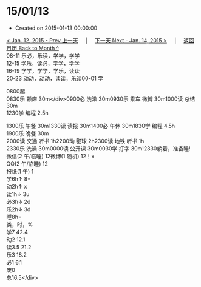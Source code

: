 # 15/01/13

* Created on 2015-01-13 00:00:00

[&lt; Jan. 12, 2015 - Prev 上一天](d12.md)     \|     [下一天 Next - Jan. 14, 2015 &gt;](d14.md)     \|     [返回月历 Back to Month ^](index.md)   
08-11 乐必，乐读，学学，学学  
12-15 学乐，读必，学学，学学  
16-19 学学，学学，学乐，读读  
20-23 动动，动动，读读，乐读00-01 学  
  
0800起  
0830乐 赖床 30m&lt;/div&gt;0900必 洗漱 30m0930乐 乘车 微博 30m1000读 总结 30m  
1230学 编程 2.5h  
  
1300乐 午餐 30m1330读 读报 30m1400必 午休 30m1830学 编程 4.5h  
1900乐 晚餐 30m  
2000读 交通 听书 1h2200动 毽球 2h2300读 地铁 听书 1h  
2330乐 洗澡 30m0000读 公开课 30m0030学 打字 30m!2330躺着，准备睡!  
微信\(2 午/临睡\) 12微博\(1 随机\) 12！x  
QQ\(2 午/临睡\) 12  
报纸\(1 午\) 1  
学6h↑ 8=  
动2h↑ x  
读1h↓ 3u  
必3h↓ 2d  
乐2h↓ 3d  
睡8h=  
类，时，%  
学7 42.4  
动2 12.1  
读3.5 21.2  
乐3 18.2  
必1 6.1  
废0  
总16.5&lt;/div&gt;

